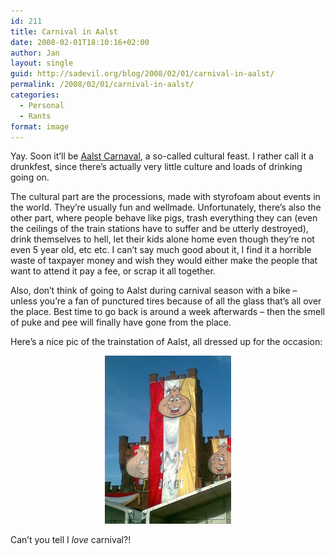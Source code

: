 ```yaml
---
id: 211
title: Carnival in Aalst
date: 2008-02-01T18:10:16+02:00
author: Jan
layout: single
guid: http://sadevil.org/blog/2008/02/01/carnival-in-aalst/
permalink: /2008/02/01/carnival-in-aalst/
categories:
  - Personal
  - Rants
format: image
---
```

Yay. Soon it&#8217;ll be <a href="http://www.aalst.be/carnaval/" target="_blank">Aalst Carnaval</a>, a so-called cultural feast. I rather call it a drunkfest, since there&#8217;s actually very little culture and loads of drinking going on.

The cultural part are the processions, made with styrofoam about events in the world. They&#8217;re usually fun and wellmade. Unfortunately, there&#8217;s also the other part, where people behave like pigs, trash everything they can (even the ceilings of the train stations have to suffer and be utterly destroyed), drink themselves to hell, let their kids alone home even though they&#8217;re not even 5 year old, etc etc. I can&#8217;t say much good about it, I find it a horrible waste of taxpayer money and wish they would either make the people that want to attend it pay a fee, or scrap it all together.

Also, don&#8217;t think of going to Aalst during carnival season with a bike &#8211; unless you&#8217;re a fan of punctured tires because of all the glass that&#8217;s all over the place. Best time to go back is around a week afterwards &#8211; then the smell of puke and pee will finally have gone from the place.

Here&#8217;s a nice pic of the trainstation of Aalst, all dressed up for the occasion:

<center>
  <img src="/assets/images/2008/02/01022008_G-sm.jpg" alt="Aalst Train Station" width="40%" />
</center>

  
Can&#8217;t you tell I _love_ carnival?!